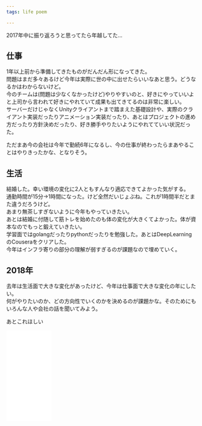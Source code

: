 ```yaml
---
tags: life poem

---
```


2017年中に振り返ろうと思ってたら年越してた…

## 仕事
1年以上前から準備してきたものがだんだん形になってきた。  
問題はまだ多々あるけど今年は実際に世の中に出せたらいいなあと思う。どうなるかはわからないけど。  
今のチームは(問題は少なくなかったけど)やりやすいのと、好きにやっていいよと上司から言われて好きにやれていて成果も出てきてるのは非常に楽しい。  
サーバーだけじゃなくUnityクライアントまで踏まえた基礎設計や、実際のクライアント実装だったりアニメーション実装だったり、あとはプロジェクトの進め方だったり方針決めだったり、好き勝手やりたいようにやれてていい状況だった。   

ただまあ今の会社は今年で勤続6年になるし、今の仕事が終わったらまあやることはやりきったかな、となりそう。  

## 生活
結婚した。幸い環境の変化に2人ともすんなり適応できてよかった気がする。  
通勤時間が15分→1時間になった。けど全然だいじょぶね。これが1時間半だとまた違うだろうけど。   
あまり無茶しすぎないように今年もやっていきたい。  
あとは結婚に付随して筋トレを始めたのも体の変化が大きくてよかった。体が資本なのでもっと鍛えていきたい。   
学習面ではgolangだったりpythonだったりを勉強した。あとはDeepLearningのCouseraをクリアした。   
今年はインフラ寄りの部分の理解が弱すぎるのが課題なので埋めていく。

## 2018年
去年は生活面で大きな変化があったけど、今年は仕事面で大きな変化の年にしたい。  
何がやりたいのか、どの方向性でいくのかを決めるのが課題かな。そのためにもいろんな人や会社の話を聞いてみよう。

あとこれほしい

<iframe style="width:120px;height:240px;" marginwidth="0" marginheight="0" scrolling="no" frameborder="0" src="//rcm-fe.amazon-adsystem.com/e/cm?lt1=_blank&bc1=000000&IS2=1&bg1=FFFFFF&fc1=000000&lc1=0000FF&t=tarossf-22&o=9&p=8&l=as4&m=amazon&f=ifr&ref=as_ss_li_til&asins=B074Z71C2M&linkId=54fb43da2259e3d759ee3d734b1a0470"></iframe>